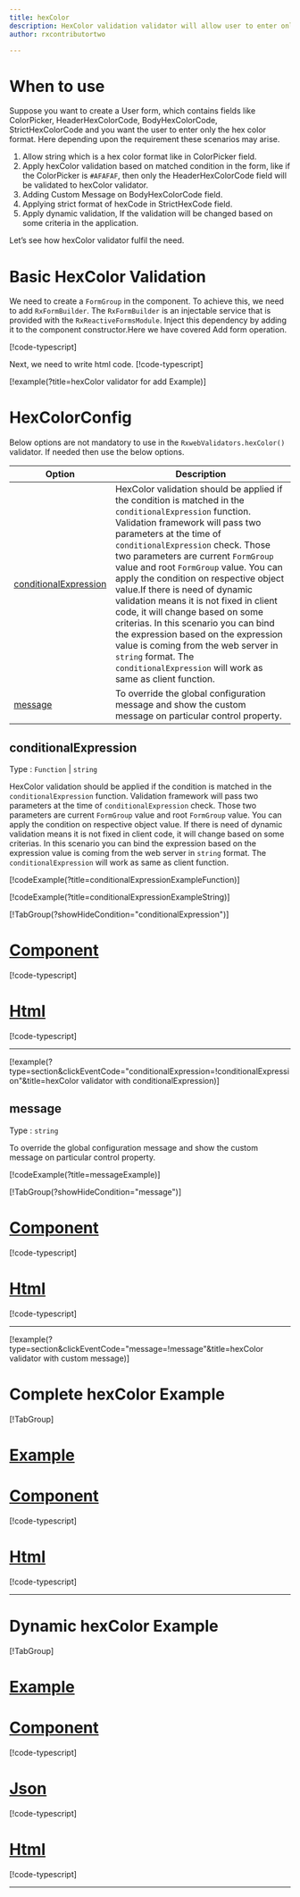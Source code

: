 ```yaml
---
title: hexColor  
description: HexColor validation validator will allow user to enter only the input in proper Hex Color format.
author: rxcontributortwo

---
```

# When to use
Suppose you want to create a User form, which contains fields like ColorPicker, HeaderHexColorCode, BodyHexColorCode, StrictHexColorCode and you want the user to enter only the hex color format. Here depending upon the requirement these scenarios may arise.

1.	Allow string which is a hex color format like in ColorPicker field.
2.	Apply hexColor validation based on matched condition in the form, like if the ColorPicker is `#AFAFAF`, then only the HeaderHexColorCode field will be validated to hexColor validator.
3.	Adding Custom Message on BodyHexColorCode field.
4. Applying strict format of hexCode in StrictHexCode field.
5.	Apply dynamic validation, If the validation will be changed based on some criteria in the application.

Let’s see how hexColor validator fulfil the need.

# Basic HexColor Validation
We need to create a `FormGroup` in the component. To achieve this, we need to add `RxFormBuilder`. The `RxFormBuilder` is an injectable service that is provided with the `RxReactiveFormsModule`. Inject this dependency by adding it to the component constructor.Here we have covered Add form operation. 

[!code-typescript[](\assets\examples\reactive-form-validators\validators\hexColor\add\hex-color-add.component.ts?type=section)]

Next, we need to write html code.
[!code-typescript[](\assets\examples\reactive-form-validators\validators\hexColor\add\hex-color-add.component.html?type=section)]

[!example(?title=hexColor validator for add Example)]
<app-hexColor-add-validator></app-hexColor-add-validator>


# HexColorConfig 
Below options are not mandatory to use in the `RxwebValidators.hexColor()` validator. If needed then use the below options.

|Option | Description |
|--- | ---- |
|[conditionalExpression](#conditionalexpression) | HexColor validation should be applied if the condition is matched in the `conditionalExpression` function. Validation framework will pass two parameters at the time of `conditionalExpression` check. Those two parameters are current `FormGroup` value and root `FormGroup` value. You can apply the condition on respective object value.If there is need of dynamic validation means it is not fixed in client code, it will change based on some criterias. In this scenario you can bind the expression based on the expression value is coming from the web server in `string` format. The `conditionalExpression` will work as same as client function. |
|[message](#message) | To override the global configuration message and show the custom message on particular control property. |

## conditionalExpression 
Type :  `Function`  |  `string` 

HexColor validation should be applied if the condition is matched in the `conditionalExpression` function. Validation framework will pass two parameters at the time of `conditionalExpression` check. Those two parameters are current `FormGroup` value and root `FormGroup` value. You can apply the condition on respective object value.
If there is need of dynamic validation means it is not fixed in client code, it will change based on some criterias. In this scenario you can bind the expression based on the expression value is coming from the web server in `string` format. The `conditionalExpression` will work as same as client function.

[!codeExample(?title=conditionalExpressionExampleFunction)]

[!codeExample(?title=conditionalExpressionExampleString)]

[!TabGroup(?showHideCondition="conditionalExpression")]
# [Component](#tab\conditionalExpressionComponent)
[!code-typescript[](\assets\examples\reactive-form-validators\validators\hexColor\conditionalExpression\hex-color-conditional-expressions.component.ts)]
# [Html](#tab\conditionalExpressionHtml)
[!code-typescript[](\assets\examples\reactive-form-validators\validators\hexColor\conditionalExpression\hex-color-conditional-expressions.component.html)]
***

[!example(?type=section&clickEventCode="conditionalExpression=!conditionalExpression"&title=hexColor validator with conditionalExpression)]
<app-hexColor-conditionalExpression-validator></app-hexColor-conditionalExpression-validator>
 
## message 
Type :  `string` 

To override the global configuration message and show the custom message on particular control property.

[!codeExample(?title=messageExample)]

[!TabGroup(?showHideCondition="message")]
# [Component](#tab\messageComponent)
[!code-typescript[](\assets\examples\reactive-form-validators\validators\hexColor\message\hex-color-message.component.ts)]
# [Html](#tab\messageHtml)
[!code-typescript[](\assets\examples\reactive-form-validators\validators\hexColor\message\hex-color-message.component.html)]
***

[!example(?type=section&clickEventCode="message=!message"&title=hexColor validator with custom message)]
<app-hexColor-message-validator></app-hexColor-message-validator>

# Complete hexColor Example
[!TabGroup]
# [Example](#tab\completeexample)
<app-hexColor-complete-validator></app-hexColor-complete-validator>
# [Component](#tab\completecomponent)
[!code-typescript[](\assets\examples\reactive-form-validators\validators\hexColor\complete\hex-color-complete.component.ts)]
# [Html](#tab\completehtml)
[!code-typescript[](\assets\examples\reactive-form-validators\validators\hexColor\complete\hex-color-complete.component.html)]
***

# Dynamic hexColor Example
[!TabGroup]
# [Example](#tab\dynamicexample)
<app-hexColor-dynamic-validator></app-hexColor-dynamic-validator>
# [Component](#tab\dynamiccomponent)
[!code-typescript[](\assets\examples\reactive-form-validators\validators\hexColor\dynamic\hex-color-dynamic.component.ts)]
# [Json](#tab\dynamicjson)
[!code-typescript[](\assets\examples\reactive-form-validators\validators\hexColor\dynamic\dynamic.json)]
# [Html](#tab\dynamichtml)
[!code-typescript[](\assets\examples\reactive-form-validators\validators\hexColor\dynamic\hex-color-dynamic.component.html)]
***